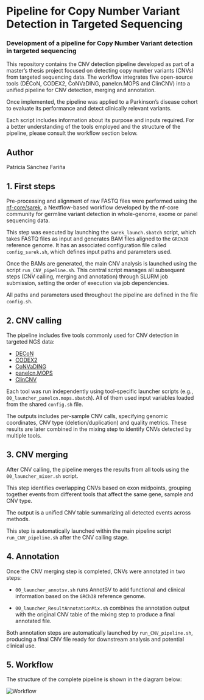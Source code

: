 # Pipeline for Copy Number Variant Detection in Targeted Sequencing
### Development of a pipeline for Copy Number Variant detection in targeted sequencing

This repository contains the CNV detection pipeline developed as part of a master’s thesis project focused on detecting copy number variants (CNVs) from targeted sequencing data. The workflow integrates five open-source tools (DECoN, CODEX2, CoNVaDING, panelcn.MOPS and ClinCNV) into a unified pipeline for CNV detection, merging and annotation.

Once implemented, the pipeline was applied to a Parkinson’s disease cohort to evaluate its performance and detect clinically relevant variants.

Each script includes information about its purpose and inputs required. For a better understanding of the tools employed and the structure of the pipeline, please consult the workflow section below.

## Author
Patricia Sánchez Fariña

## 1. First steps

Pre-processing and alignment of raw FASTQ files were performed using the [nf-core/sarek](https://github.com/nf-core/sarek), a Nextflow-based workflow developed by the nf-core community for germline variant detection in whole-genome, exome or panel sequencing data.

This step was executed by launching the `sarek_launch.sbatch` script, which takes FASTQ files as input and generates BAM files aligned to the `GRCh38` reference genome. It has an associated configuration file called `config_sarek.sh`, which defines input paths and parameters used.

Once the BAMs are generated, the main CNV analysis is launched using the script `run_CNV_pipeline.sh`. This central script manages all subsequent steps (CNV calling, merging and annotation) through SLURM job submission, setting the order of execution via job dependencies.

All paths and parameters used throughout the pipeline are defined in the file `config.sh`.

## 2. CNV calling

The pipeline includes five tools commonly used for CNV detection in targeted NGS data:

- [DECoN](https://github.com/RahmanTeam/DECoN)
- [CODEX2](https://github.com/yuchaojiang/CODEX2)
- [CoNVaDING](https://github.com/molgenis/CoNVaDING)
- [panelcn.MOPS](https://github.com/bioinf-jku/panelcn.mops)
- [ClinCNV](https://github.com/imgag/ClinCNV)

Each tool was run independently using tool-specific launcher scripts (e.g., `00_launcher_panelcn.mops.sbatch`). All of them used input variables loaded from the shared `config.sh` file.

The outputs includes per-sample CNV calls, specifying genomic coordinates, CNV type  (deletion/duplication) and quality metrics. These results are later combined in the mixing step to identify CNVs detected by multiple tools.

## 3. CNV merging

After CNV calling, the pipeline merges the results from all tools using the `00_launcher_mixer.sh` script.

This step identifies overlapping CNVs based on exon midpoints, grouping together events from different tools that affect the same gene, sample and CNV type. 

The output is a unified CNV table summarizing all detected events across methods.

This step is automatically launched within the main pipeline script `run_CNV_pipeline.sh` after the CNV calling stage.

## 4. Annotation 

Once the CNV merging step is completed, CNVs were annotated in two steps:

- `00_launcher_annotsv.sh` runs AnnotSV to add functional and clinical information based on the `GRCh38` reference genome.

- `00_launcher_ResultAnnotationMix.sh` combines the annotation output with the original CNV table of the mixing step to produce a final annotated file.

Both annotation steps are automatically launched by `run_CNV_pipeline.sh`, producing a final CNV file ready for downstream analysis and potential clinical use.

## 5. Workflow

The structure of the complete pipeline is shown in the diagram below:

![Workflow](https://github.com/user-attachments/assets/e39902c7-7aa5-4b33-be83-10f47cd7caf9)

